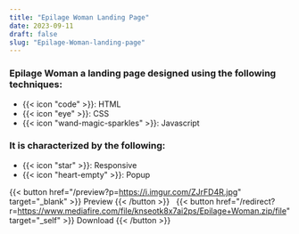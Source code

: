 ```yaml
---
title: "Epilage Woman Landing Page"
date: 2023-09-11
draft: false
slug: "Epilage-Woman-landing-page"
---
```

### __Epilage Woman__ a __landing page__ designed using the following techniques:
- {{< icon "code" >}}: HTML
- {{< icon "eye" >}}: CSS
- {{< icon "wand-magic-sparkles" >}}: Javascript  

### It is characterized by the following:
- {{< icon "star" >}}: Responsive
- {{< icon "heart-empty" >}}:  Popup

<!--adsense-->

{{< button href="/preview?p=https://i.imgur.com/ZJrFD4R.jpg" target="_blank" >}}
Preview
{{< /button >}} &nbsp; {{< button href="/redirect?r=https://www.mediafire.com/file/knseotk8x7ai2ps/Epilage+Woman.zip/file" target="_self" >}}
Download
{{< /button >}}